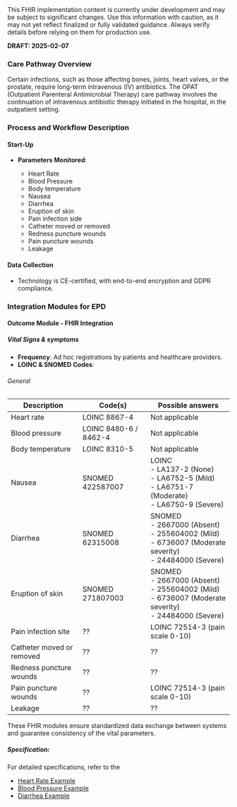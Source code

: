 <div class="stu-note">
This FHIR implementation content is currently under development and may be subject to significant changes. Use this information with caution, as it may not yet reflect finalized or fully validated guidance. Always verify details before relying on them for production use.
</div>

**DRAFT: 2025-02-07**

### Care Pathway Overview
Certain infections, such as those affecting bones, joints, heart valves, or the prostate, require long-term intravenous (IV) antibiotics.
The OPAT (Outpatient Parenteral Antimicrobial Therapy) care pathway involves the continuation of intravenous antibiotic therapy initiated in the hospital, in the outpatient setting.  

### Process and Workflow Description

#### Start-Up

- **Parameters Monitored**:

  - Heart Rate
  - Blood Pressure
  - Body temperature
  - Nausea
  - Diarrhea
  - Eruption of skin
  - Pain infection side 
  - Catheter moved or removed
  - Redness puncture wounds
  - Pain puncture wounds
  - Leakage  

#### Data Collection

- Technology is CE-certified, with end-to-end encryption and GDPR compliance.

### Integration Modules for EPD

#### Outcome Module - FHIR Integration

##### Vital Signs & symptoms

- **Frequency**: Ad hoc registrations by patients and healthcare providers.
- **LOINC & SNOMED Codes**:

###### General

<div class="table-md"></div>

| Description               | Code(s)                    | Possible answers                                             |
| ------------------------- | -------------------------- | ----------------------------------------------------------------------------------------------------------- |
| Heart rate                | LOINC 8867-4               | Not applicable                                                                                              |
| Blood pressure            | LOINC 8480-6 / 8462-4      | Not applicable                                                                                              |
| Body temperature          | LOINC 8310-5               | Not applicable                                                                                              |
| Nausea                    | SNOMED 422587007           | LOINC  <br> - LA137-2 (None) <br> - LA6752-5 (Mild) <br> - LA6751-7 (Moderate) <br> - LA6750-9 (Severe)     |
| Diarrhea                  | SNOMED 62315008           | SNOMED  <br> - 2667000 (Absent) <br> - 255604002 (Mild) <br> - 6736007 (Moderate severity) <br> - 24484000 (Severe)                |
| Eruption of skin          | SNOMED 271807003           | SNOMED  <br> - 2667000 (Absent) <br> - 255604002 (Mild) <br> - 6736007 (Moderate severity) <br> - 24484000 (Severe)                |
| Pain infection site       | <span class="warning">??</span> | LOINC 72514-3 (pain scale 0-10)                                                                        |
| Catheter moved or removed | <span class="warning">??</span> | <span class="warning">??</span>                                                                        |
| Redness puncture wounds   | <span class="warning">??</span> | <span class="warning">??</span>                                                                        |
| Pain puncture wounds      | <span class="warning">??</span> | LOINC 72514-3 (pain scale 0-10)                                                                        |
| Leakage                   | <span class="warning">??</span> | <span class="warning">??</span>                                                                        |

These FHIR modules ensure standardized data exchange between systems and guarantee consistency of the vital parameters.

##### Specification:

For detailed specifications, refer to the

- [Heart Rate Example](./Observation-HeartRateExample2.html)
- [Blood Pressure Example](./Observation-BloodPressureExample2.html)
- [Diarrhea Example](./Observation-DiarrheaExample.html)